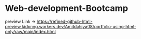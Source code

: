 # Web-development-Bootcamp
preview Link -> https://refined-github-html-preview.kidonng.workers.dev/Amitdahiya08/portfolio-using-html-only/raw/main/index.html
